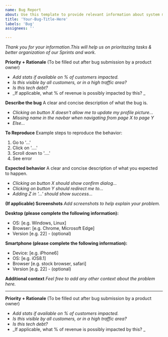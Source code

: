 ```yaml
---
name: Bug Report
about: Use this template to provide relevant information about system malfunction. We track bug reports consistently.
title: 'Your-Bug-Title-Here'
labels: 'Bug'
assignees: ''

---
```


_Thank you for your information.This will help us on prioritazing tasks & better organization of our Sprints and work._
 
**Priority + Rationale**
(To be filled out after bug submission by a product owner)
- _Add stats if available on % of customers impacted._
- _Is this visible by all customers, or in a high traffic area?_
- _Is this tech debt?_
- _If applicable, what % of revenue is possibly impacted by this? _

**Describe the bug**
A clear and concise description of what the bug is.
- _Clicking on button X doesn't allow me to update my profile picture..._
- _Missing name in the navbar when navigating from page X to page Y_
- _Else..._

**To Reproduce**
Example steps to reproduce the behavior:
1. Go to '...'
2. Click on '....'
3. Scroll down to '....'
4. See error

**Expected behavior**
A clear and concise description of what you expected to happen.
- _Clicking on button X should show confirm dialog..._
- _Clicking on button Y should redirect me to..._
- _Adding Z in '...' should show success..._

**(If applicable) Screenshots**
_Add screenshots to help explain your problem._

**Desktop (please complete the following information):**
 - OS: [e.g. Windows, Linux]
 - Browser: [e.g. Chrome, Microsoft Edge]
 - Version [e.g. 22] - (optional)

**Smartphone (please complete the following information):**
 - Device: [e.g. iPhone6]
 - OS: [e.g. iOS8.1]
 - Browser [e.g. stock browser, safari]
 - Version [e.g. 22] - (optional)

**Additional context**
_Feel free to add any other context about the problem here._

---

**Priority + Rationale**
(To be filled out after bug submission by a product owner)
- _Add stats if available on % of customers impacted._
- _Is this visible by all customers, or in a high traffic area?_
- _Is this tech debt?_
- _If applicable, what % of revenue is possibly impacted by this? _
